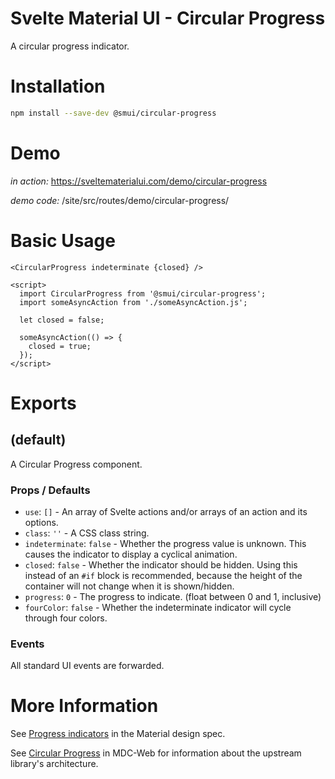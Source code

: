 # Svelte Material UI - Circular Progress

A circular progress indicator.

# Installation

```sh
npm install --save-dev @smui/circular-progress
```

# Demo

_in action:_ https://sveltematerialui.com/demo/circular-progress

_demo code:_ /site/src/routes/demo/circular-progress/

# Basic Usage

```svelte
<CircularProgress indeterminate {closed} />

<script>
  import CircularProgress from '@smui/circular-progress';
  import someAsyncAction from './someAsyncAction.js';

  let closed = false;

  someAsyncAction(() => {
    closed = true;
  });
</script>
```

# Exports

## (default)

A Circular Progress component.

### Props / Defaults

- `use`: `[]` - An array of Svelte actions and/or arrays of an action and its options.
- `class`: `''` - A CSS class string.
- `indeterminate`: `false` - Whether the progress value is unknown. This causes the indicator to display a cyclical animation.
- `closed`: `false` - Whether the indicator should be hidden. Using this instead of an `#if` block is recommended, because the height of the container will not change when it is shown/hidden.
- `progress`: `0` - The progress to indicate. (float between 0 and 1, inclusive)
- `fourColor`: `false` - Whether the indeterminate indicator will cycle through four colors.

### Events

All standard UI events are forwarded.

# More Information

See [Progress indicators](https://material.io/components/progress-indicators) in the Material design spec.

See [Circular Progress](https://github.com/material-components/material-components-web/tree/v10.0.0/packages/mdc-circular-progress) in MDC-Web for information about the upstream library's architecture.

